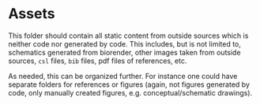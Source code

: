 # Assets

This folder should contain all static content from outside sources which is
neither code nor generated by code. This includes, but is not limited to,
schematics generated from biorender, other images taken from outside sources,
`csl` files, `bib` files, pdf files of references, etc.

As needed, this can be organized further. For instance one could have separate folders for references or figures (again, not figures generated by code, only manually created figures, e.g. conceptual/schematic drawings).